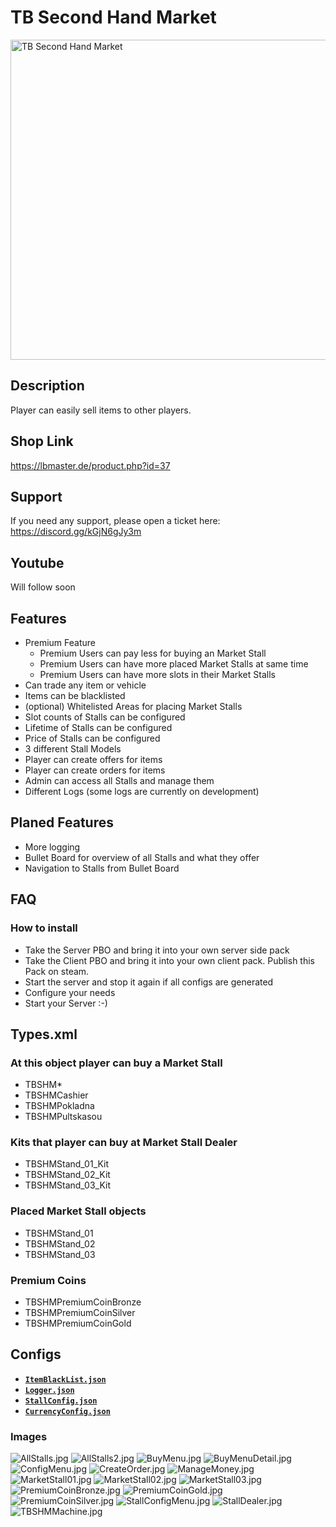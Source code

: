 # TB Second Hand Market

<img src="./TBSecondHandMarket.jpeg" alt="TB Second Hand Market" width="512"/>

## Description

Player can easily sell items to other players.

## Shop Link

https://lbmaster.de/product.php?id=37

## Support

If you need any support, please open a ticket here: https://discord.gg/kGjN6gJy3m

## Youtube

Will follow soon

## Features

- Premium Feature
    - Premium Users can pay less for buying an Market Stall
    - Premium Users can have more placed Market Stalls at same time
    - Premium Users can have more slots in their Market Stalls
- Can trade any item or vehicle
- Items can be blacklisted
- (optional) Whitelisted Areas for placing Market Stalls
- Slot counts of Stalls can be configured
- Lifetime of Stalls can be configured
- Price of Stalls can be configured
- 3 different Stall Models
- Player can create offers for items
- Player can create orders for items
- Admin can access all Stalls and manage them
- Different Logs (some logs are currently on development) 

## Planed Features
- More logging
- Bullet Board for overview of all Stalls and what they offer
- Navigation to Stalls from Bullet Board

## FAQ

### How to install

- Take the Server PBO and bring it into your own server side pack
- Take the Client PBO and bring it into your own client pack. Publish this Pack on steam.
- Start the server and stop it again if all configs are generated
- Configure your needs
- Start your Server :-)

## Types.xml

### At this object player can buy a Market Stall
- TBSHM*
- TBSHMCashier
- TBSHMPokladna
- TBSHMPultskasou

### Kits that player can buy at Market Stall Dealer
- TBSHMStand_01_Kit
- TBSHMStand_02_Kit
- TBSHMStand_03_Kit

### Placed Market Stall objects
- TBSHMStand_01
- TBSHMStand_02
- TBSHMStand_03

### Premium Coins
- TBSHMPremiumCoinBronze
- TBSHMPremiumCoinSilver
- TBSHMPremiumCoinGold

## Configs

- [**`ItemBlackList.json`**](./Configs/ItemBlackList.md)
- [**`Logger.json`**](./Configs/Logger.md)
- [**`StallConfig.json`**](./Configs/StallConfig.md)
- [**`CurrencyConfig.json`**](../GlobalConfigs/Readme.md#currencyconfigjson)


### Images

![AllStalls.jpg](img/AllStalls.jpg)
![AllStalls2.jpg](img/AllStalls2.jpg)
![BuyMenu.jpg](img/BuyMenu.jpg)
![BuyMenuDetail.jpg](img/BuyMenuDetail.jpg)
![ConfigMenu.jpg](img/ConfigMenu.jpg)
![CreateOrder.jpg](img/CreateOrder.jpg)
![ManageMoney.jpg](img/ManageMoney.jpg)
![MarketStall01.jpg](img/MarketStall01.jpg)
![MarketStall02.jpg](img/MarketStall02.jpg)
![MarketStall03.jpg](img/MarketStall03.jpg)
![PremiumCoinBronze.jpg](img/PremiumCoinBronze.jpg)
![PremiumCoinGold.jpg](img/PremiumCoinGold.jpg)
![PremiumCoinSilver.jpg](img/PremiumCoinSilver.jpg)
![StallConfigMenu.jpg](img/StallConfigMenu.jpg)
![StallDealer.jpg](img/StallDealer.jpg)
![TBSHMMachine.jpg](img/TBSHMMachine.jpg)
